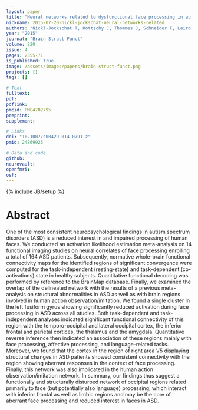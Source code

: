 ```yaml
---
layout: paper
title: "Neural networks related to dysfunctional face processing in autism spectrum disorder."
nickname: 2015-07-20-nickl-jockschat-neural-networks-related
authors: "Nickl-Jockschat T, Rottschy C, Thommes J, Schneider F, Laird AR, Fox PT, Eickhoff SB"
year: "2015"
journal: "Brain Struct Funct"
volume: 220
issue: 4
pages: 2355-71
is_published: true
image: /assets/images/papers/brain-struct-funct.png
projects: []
tags: []

# Text
fulltext:
pdf:
pdflink:
pmcid: PMC4782795
preprint:
supplement:

# Links
doi: "10.1007/s00429-014-0791-z"
pmid: 24869925

# Data and code
github:
neurovault:
openfmri:
osf:
---
```

{% include JB/setup %}

# Abstract

One of the most consistent neuropsychological findings in autism spectrum disorders (ASD) is a reduced interest in and impaired processing of human faces. We conducted an activation likelihood estimation meta-analysis on 14 functional imaging studies on neural correlates of face processing enrolling a total of 164 ASD patients. Subsequently, normative whole-brain functional connectivity maps for the identified regions of significant convergence were computed for the task-independent (resting-state) and task-dependent (co-activations) state in healthy subjects. Quantitative functional decoding was performed by reference to the BrainMap database. Finally, we examined the overlap of the delineated network with the results of a previous meta-analysis on structural abnormalities in ASD as well as with brain regions involved in human action observation/imitation. We found a single cluster in the left fusiform gyrus showing significantly reduced activation during face processing in ASD across all studies. Both task-dependent and task-independent analyses indicated significant functional connectivity of this region with the temporo-occipital and lateral occipital cortex, the inferior frontal and parietal cortices, the thalamus and the amygdala. Quantitative reverse inference then indicated an association of these regions mainly with face processing, affective processing, and language-related tasks. Moreover, we found that the cortex in the region of right area V5 displaying structural changes in ASD patients showed consistent connectivity with the region showing aberrant responses in the context of face processing. Finally, this network was also implicated in the human action observation/imitation network. In summary, our findings thus suggest a functionally and structurally disturbed network of occipital regions related primarily to face (but potentially also language) processing, which interact with inferior frontal as well as limbic regions and may be the core of aberrant face processing and reduced interest in faces in ASD.
